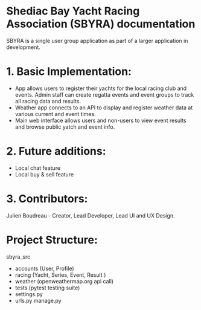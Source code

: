 # Shediac Bay Yacht Racing Association (SBYRA) documentation

SBYRA is a single user group application as part of a larger application in development. 

# 1. Basic Implementation: 

- App allows users to register their yachts for the local racing club and events. Admin staff can create regatta events and event groups to track all racing data and results. 
- Weather app connects to an API to display and register weather data at various current and event times.
- Main web interface allows users and non-users to view event results and browse public yatch and event info.

# 2. Future additions:

- Local chat feature
- Local buy & sell feature

# 3. Contributors:

Julien Boudreau - Creator, Lead Developer, Lead UI and UX Design. 

# Project Structure:

sbyra_src
  - accounts (User, Profile)
  - racing (Yacht, Series, Event, Result )
  - weather (openweathermap.org api call)
  - tests (pytest testing suite)
  - settings.py
  - urls.py
manage.py